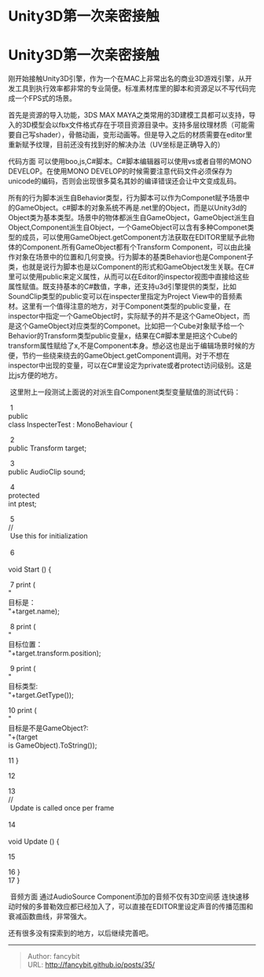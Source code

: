 # Unity3D第一次亲密接触

<div class="header"><h1 class="single-title animate__animated animate__pulse animate__faster">Unity3D第一次亲密接触</h1></div>

<div class="content" id="content"><p>刚开始接触Unity3D引擎，作为一个在MAC上非常出名的商业3D游戏引擎，从开发工具到执行效率都非常的专业简便。标准素材库里的脚本和资源足以不写代码完成一个FPS式的场景。</p><p>首先是资源的导入功能，3DS MAX MAYA之类常用的3D建模工具都可以支持，导入的3D模型会以fbx文件格式存在于项目资源目录中。支持多层纹理材质（可能需要自己写shader），骨骼动画，变形动画等。但是导入之后的材质需要在editor里重新赋予纹理，目前还没有找到好的解决办法（UV坐标是正确导入的）</p><p>代码方面 可以使用boo,js,C#脚本。C#脚本编辑器可以使用vs或者自带的MONO DEVELOP。在使用MONO DEVELOP的时候需要注意代码文件必须保存为unicode的编码，否则会出现很多莫名其妙的编译错误还会让中文变成乱码。&nbsp;</p><p>所有的行为脚本派生自Behavior类型，行为脚本可以作为Componet赋予场景中的GameObject。c#脚本的对象系统不再是.net里的Object，而是以Unity3d的Object类为基本类型。场景中的物体都派生自GameObject，GameObject派生自Object,Component派生自Object，一个GameObject可以含有多种Componet类型的成员，可以使用GameObject.getComponent方法获取在EDITOR里赋予此物体的Component.所有GameObject都有个Transform Component，可以由此操作对象在场景中的位置和几何变换。行为脚本的基类Behavior也是Component子类，也就是说行为脚本也是以Component的形式和GameObject发生关联。在C#里可以使用public来定义属性，从而可以在Editor的inspector视图中直接给这些属性赋值。既支持基本的C#数值，字串，还支持u3d引擎提供的类型，比如SoundClip类型的public变可以在inspecter里指定为Project View中的音频素材。这里有一个值得注意的地方，对于Component类型的public变量，在inspector中指定一个GameObject时，实际赋予的并不是这个GameObject，而是这个GameObject对应类型的Componet。比如把一个Cube对象赋予给一个Behavior的Transform类型public变量x，结果在C#脚本里是把这个Cube的transform属性赋给了x,不是Component本身。想必这也是出于编辑场景时候的方便，节约一些绕来绕去的GameObject.getComponent调用。对于不想在inspector中出现的变量，可以在C#里设定为private或者protect访问级别。这是比js方便的地方。</p><p>&nbsp;这里附上一段测试上面说的对派生自Component类型变量赋值的测试代码：</p><p><!-- raw HTML omitted -->&nbsp;1<!-- raw HTML omitted --><br><!-- raw HTML omitted -->public<!-- raw HTML omitted --><br><!-- raw HTML omitted -->class<!-- raw HTML omitted -->&nbsp;InspecterTest&nbsp;:&nbsp;MonoBehaviour&nbsp;{</p><p><!-- raw HTML omitted -->&nbsp;2<!-- raw HTML omitted --><br><!-- raw HTML omitted -->public<!-- raw HTML omitted -->&nbsp;Transform&nbsp;target;</p><p><!-- raw HTML omitted -->&nbsp;3<!-- raw HTML omitted --><br><!-- raw HTML omitted -->public<!-- raw HTML omitted -->&nbsp;AudioClip&nbsp;sound;</p><p><!-- raw HTML omitted -->&nbsp;4<!-- raw HTML omitted --><br><!-- raw HTML omitted -->protected<!-- raw HTML omitted --><br><!-- raw HTML omitted -->int<!-- raw HTML omitted -->&nbsp;ptest;</p><p><!-- raw HTML omitted -->&nbsp;5<!-- raw HTML omitted --><br><!-- raw HTML omitted -->//<!-- raw HTML omitted --><br><!-- raw HTML omitted -->&nbsp;Use&nbsp;this&nbsp;for&nbsp;initialization<!-- raw HTML omitted --><br><!-- raw HTML omitted --><!-- raw HTML omitted --><!-- raw HTML omitted --><br><!-- raw HTML omitted -->&nbsp;6<!-- raw HTML omitted --><br><!-- raw HTML omitted --><!-- raw HTML omitted --><br><!-- raw HTML omitted -->void<!-- raw HTML omitted -->&nbsp;Start&nbsp;()&nbsp;{</p><p><!-- raw HTML omitted -->&nbsp;7<!-- raw HTML omitted -->&nbsp;print&nbsp;(<br><!-- raw HTML omitted -->"<!-- raw HTML omitted --><br><!-- raw HTML omitted -->目标是：<!-- raw HTML omitted --><br><!-- raw HTML omitted -->"<!-- raw HTML omitted -->+target.name);</p><p><!-- raw HTML omitted -->&nbsp;8<!-- raw HTML omitted -->&nbsp;print&nbsp;(<br><!-- raw HTML omitted -->"<!-- raw HTML omitted --><br><!-- raw HTML omitted -->目标位置：<!-- raw HTML omitted --><br><!-- raw HTML omitted -->"<!-- raw HTML omitted -->+target.transform.position);</p><p><!-- raw HTML omitted -->&nbsp;9<!-- raw HTML omitted -->&nbsp;print&nbsp;(<br><!-- raw HTML omitted -->"<!-- raw HTML omitted --><br><!-- raw HTML omitted -->目标类型:<!-- raw HTML omitted --><br><!-- raw HTML omitted -->"<!-- raw HTML omitted -->+target.GetType());</p><p><!-- raw HTML omitted -->10<!-- raw HTML omitted -->&nbsp;print&nbsp;(<br><!-- raw HTML omitted -->"<!-- raw HTML omitted --><br><!-- raw HTML omitted -->目标是不是GameObject?:<!-- raw HTML omitted --><br><!-- raw HTML omitted -->"<!-- raw HTML omitted -->+(target&nbsp;<br><!-- raw HTML omitted -->is<!-- raw HTML omitted -->&nbsp;GameObject).ToString());</p><p><!-- raw HTML omitted -->11<!-- raw HTML omitted -->&nbsp;}</p><p><!-- raw HTML omitted -->12<!-- raw HTML omitted --></p><p><!-- raw HTML omitted -->13<!-- raw HTML omitted --><br><!-- raw HTML omitted -->//<!-- raw HTML omitted --><br><!-- raw HTML omitted -->&nbsp;Update&nbsp;is&nbsp;called&nbsp;once&nbsp;per&nbsp;frame<!-- raw HTML omitted --><br><!-- raw HTML omitted --><!-- raw HTML omitted --><!-- raw HTML omitted --><br><!-- raw HTML omitted -->14<!-- raw HTML omitted --><br><!-- raw HTML omitted --><!-- raw HTML omitted --><br><!-- raw HTML omitted -->void<!-- raw HTML omitted -->&nbsp;Update&nbsp;()&nbsp;{</p><p><!-- raw HTML omitted -->15<!-- raw HTML omitted --></p><p><!-- raw HTML omitted -->16<!-- raw HTML omitted -->&nbsp;}<br><!-- raw HTML omitted -->17<!-- raw HTML omitted -->&nbsp;}&nbsp;</p><p>&nbsp;音频方面 通过AudioSource Component添加的音频不仅有3D空间感 连快速移动时候的多普勒效应都已经加入了，可以直接在EDITOR里设定声音的传播范围和衰减函数曲线，非常强大。</p><p>还有很多没有探索到的地方，以后继续完善吧。&nbsp;</p><p><!-- raw HTML omitted --><!-- raw HTML omitted --><!-- raw HTML omitted --></p><!-- raw HTML omitted --></div>



---

> Author: fancybit  
> URL: http://fancybit.github.io/posts/35/  

